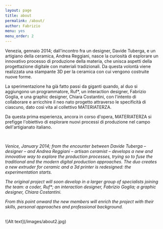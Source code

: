 ```yaml
---
layout: page
title: about
permalink: /about/
author: Fabrizio
menu: yes
menu_order: 2
---
```



Venezia, gennaio 2014; dall'incontro fra un designer, Davide Tuberga, e un artigiano della ceramica, Andrea Reggiani, nasce la curiosità di esplorare un innovativo processo di produzione della materia, che unisca aspetti della progettazione digitale con materiali tradizionali. Da questa volontà viene realizzata una stampante 3D per la ceramica con cui vengono costruite nuove forme.

La sperimentazione ha già fatto passi da giganti quando, al duo si aggiungono un programmatore, Ruf*, un interaction designer, Fabrizio Goglia, e una graphic designer, Chiara Costantini, con l'intento di collaborare e arricchire il neo nato progetto attraverso le specificità di ciascuno, dato così vita al collettivo MATERIATERZA.

Da questa prima esperienza, ancora in corso d'opera, MATERIATERZA si prefigge l'obiettivo di esplorare nuovi processi di produzione nel campo dell'artigianato italiano.

<br>

<i>Venice, January 2014; from the encounter between Davide Tuberga – designer – and Andrea Reggiani – artisan ceramist – develops a new and innovative way to explore the production processes, trying so to fuse the traditional and the modern digital production approaches.
The duo creates a new extruder for ceramic and a  3d printer is redesigned: the experimentation starts.</i>

<i>The original project will soon develop in a larger group of specialists joining the team: a coder, Ruf*; an interaction designer, Fabrizio Goglia; a graphic designer, Chiara Costantini.</i>

<i>From this point onward the new members will enrich the project with their skills, personal approaches and professional background.</i>

<br>
![Alt text](/images/about2.jpg)
<br>
<br>

<!--MATERIATERZA is a cluster of:  
proteins,  
lipids,  
carbohydrates,  
water,  
minerals and  
vitamins;  
distributed in three casings, in different amounts.

One of which is modified with:  
mercury,  
silver,  
tin,  
copper and  
other minerals in trace.
-->
